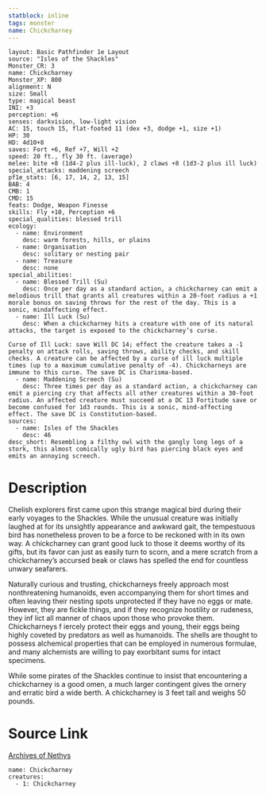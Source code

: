 ```yaml
---
statblock: inline
tags: monster
name: Chickcharney
---
```

```statblock
layout: Basic Pathfinder 1e Layout
source: "Isles of the Shackles"
Monster_CR: 3
name: Chickcharney
Monster_XP: 800
alignment: N
size: Small
type: magical beast
INI: +3
perception: +6
senses: darkvision, low-light vision
AC: 15, touch 15, flat-footed 11 (dex +3, dodge +1, size +1)
HP: 30
HD: 4d10+8
saves: Fort +6, Ref +7, Will +2
speed: 20 ft., fly 30 ft. (average)
melee: bite +8 (1d4-2 plus ill-luck), 2 claws +8 (1d3-2 plus ill luck)
special_attacks: maddening screech
pf1e_stats: [6, 17, 14, 2, 13, 15]
BAB: 4
CMB: 1
CMD: 15
feats: Dodge, Weapon Finesse
skills: Fly +10, Perception +6
special_qualities: blessed trill
ecology:
  - name: Environment
    desc: warm forests, hills, or plains
  - name: Organisation
    desc: solitary or nesting pair
  - name: Treasure
    desc: none
special_abilities:
  - name: Blessed Trill (Su)
    desc: Once per day as a standard action, a chickcharney can emit a melodious trill that grants all creatures within a 20-foot radius a +1 morale bonus on saving throws for the rest of the day. This is a sonic, mindaffecting effect.
  - name: Ill Luck (Su)
    desc: When a chickcharney hits a creature with one of its natural attacks, the target is exposed to the chickcharney’s curse.

Curse of Ill Luck: save Will DC 14; effect the creature takes a -1 penalty on attack rolls, saving throws, ability checks, and skill checks. A creature can be affected by a curse of ill luck multiple times (up to a maximum cumulative penalty of -4). Chickcharneys are immune to this curse. The save DC is Charisma-based.
  - name: Maddening Screech (Su)
    desc: Three times per day as a standard action, a chickcharney can emit a piercing cry that affects all other creatures within a 30-foot radius. An affected creature must succeed at a DC 13 Fortitude save or become confused for 1d3 rounds. This is a sonic, mind-affecting effect. The save DC is Constitution-based.
sources:
  - name: Isles of the Shackles
    desc: 46
desc_short: Resembling a filthy owl with the gangly long legs of a stork, this almost comically ugly bird has piercing black eyes and emits an annoying screech.
```
# Description
Chelish explorers first came upon this strange magical bird during their early voyages to the Shackles. While the unusual creature was initially laughed at for its unsightly appearance and awkward gait, the tempestuous bird has nonetheless proven to be a force to be reckoned with in its own way. A chickcharney can grant good luck to those it deems worthy of its gifts, but its favor can just as easily turn to scorn, and a mere scratch from a chickcharney’s accursed beak or claws has spelled the end for countless unwary seafarers.

Naturally curious and trusting, chickcharneys freely approach most nonthreatening humanoids, even accompanying them for short times and often leaving their nesting spots unprotected if they have no eggs or mate. However, they are fickle things, and if they recognize hostility or rudeness, they inf lict all manner of chaos upon those who provoke them. Chickcharneys f iercely protect their eggs and young, their eggs being highly coveted by predators as well as humanoids. The shells are thought to possess alchemical properties that can be employed in numerous formulae, and many alchemists are willing to pay exorbitant sums for intact specimens.

While some pirates of the Shackles continue to insist that encountering a chickcharney is a good omen, a much larger contingent gives the ornery and erratic bird a wide berth. A chickcharney is 3 feet tall and weighs 50 pounds.
# Source Link
[Archives of Nethys](https://aonprd.com/MonsterDisplay.aspx?ItemName=Chickcharney)
```encounter-table
name: Chickcharney
creatures:
  - 1: Chickcharney
```
